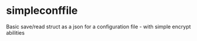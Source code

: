 # simpleconffile
Basic save/read struct as a json for a configuration file - with simple encrypt abilities
